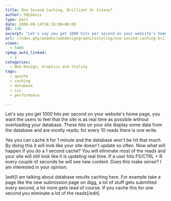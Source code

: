 ```yaml
---
title: One Second Caching, Brilliant Or Insane?
author: SQLDenis
type: post
date: 2008-09-14T16:18:00+00:00
ID: 139
excerpt: "Let's say you get 1000 hits per second on your website's home page, you want the users to feel that the site is as real time as possible without overloading your database. These hits on your site display some data from the database and are mostly reads;&hellip;"
url: /index.php/webdev/webdesigngraphicsstyling/one-second-caching-brilliant-or-insane/
views:
  - 5406
rp4wp_auto_linked:
  - 1
categories:
  - Web Design, Graphics and Styling
tags:
  - apache
  - caching
  - database
  - iis
  - performance

---
```

Let's say you get 1000 hits per second on your website's home page, you want the users to feel that the site is as real time as possible without overloading your database. These hits on your site display some data from the database and are mostly reads; for every 10 reads there is one write. 

Yes you can cache it for 1 minute and the database won't be hit that much. By doing this it will look like your site doesn't update so often. Now what will happen if you do a 1 second cache? You will eliminate most of the reads and your site will still look like it is updating real time. If a user hits F5/CTRL + R every couple of seconds he will see new content. Does this make sense? I am interested in your opinion.

[edit]I am talking about database results caching here. For example take a page like the new submission page on digg, a lot of stuff gets submitted every second, a lot more gets read of course. If you cache this for one second you eliminate a lot of the reads[/edit]